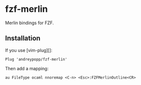 # fzf-merlin

Merlin bindings for FZF.

## Installation

If you use [vim-plug][]:

    Plug 'andreypopp/fzf-merlin'

Then add a mapping:

    au FileType ocaml nnoremap <C-n> <Esc>:FZFMerlinOutline<CR>
